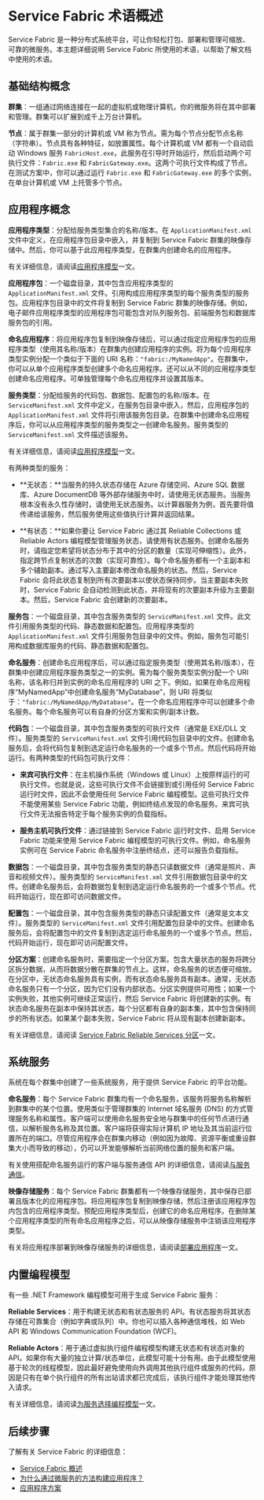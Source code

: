 <properties
   pageTitle="Service Fabric 术语概述 | Azure"
   description="Service Fabric 的术语概述。讨论本文档其余部分所用的重要术语概念和术语。"
   services="service-fabric"
   documentationCenter=".net"
   authors="rwike77"
   manager="timlt"
   editor="chackdan;subramar"/>  


<tags
   ms.service="service-fabric"
   ms.devlang="dotnet"
   ms.topic="article"
   ms.tgt_pltfrm="NA"
   ms.workload="NA"
   ms.date="08/25/2016"
   ms.author="ryanwi"/>  


# Service Fabric 术语概述

Service Fabric 是一种分布式系统平台，可让你轻松打包、部署和管理可缩放、可靠的微服务。本主题详细说明 Service Fabric 所使用的术语，以帮助了解文档中使用的术语。

## 基础结构概念
**群集**：一组通过网络连接在一起的虚拟机或物理计算机，你的微服务将在其中部署和管理。群集可以扩展到成千上万台计算机。

**节点**：属于群集一部分的计算机或 VM 称为节点。需为每个节点分配节点名称（字符串）。节点具有各种特征，如放置属性。每个计算机或 VM 都有一个自动启动 Windows 服务 `FabricHost.exe`，此服务在引导时开始运行，然后启动两个可执行文件：`Fabric.exe` 和 `FabricGateway.exe`。这两个可执行文件构成了节点。在测试方案中，你可以通过运行 `Fabric.exe` 和 `FabricGateway.exe` 的多个实例，在单台计算机或 VM 上托管多个节点。

## 应用程序概念
**应用程序类型**：分配给服务类型集合的名称/版本。在 `ApplicationManifest.xml` 文件中定义，在应用程序包目录中嵌入，并复制到 Service Fabric 群集的映像存储中。然后，你可以基于此应用程序类型，在群集内创建命名的应用程序。

有关详细信息，请阅读[应用程序模型](/documentation/articles/service-fabric-application-model/)一文。

**应用程序包**：一个磁盘目录，其中包含应用程序类型的 `ApplicationManifest.xml` 文件。引用构成应用程序类型的每个服务类型的服务包。应用程序包目录中的文件将复制到 Service Fabric 群集的映像存储。例如，电子邮件应用程序类型的应用程序包可能包含对队列服务包、前端服务包和数据库服务包的引用。

**命名应用程序**：将应用程序包复制到映像存储后，可以通过指定应用程序包的应用程序类型（使用其名称/版本）在群集内创建应用程序的实例。将为每个应用程序类型实例分配一个类似于下面的 URI 名称：`"fabric:/MyNamedApp"`。在群集中，你可以从单个应用程序类型创建多个命名应用程序。还可以从不同的应用程序类型创建命名应用程序。可单独管理每个命名应用程序并设置其版本。

**服务类型**：分配给服务的代码包、数据包、配置包的名称/版本。在 `ServiceManifest.xml` 文件中定义，在服务包目录中嵌入，然后，应用程序包的 `ApplicationManifest.xml` 文件将引用该服务包目录。在群集中创建命名应用程序后，你可以从应用程序类型的服务类型之一创建命名服务。服务类型的 `ServiceManifest.xml` 文件描述该服务。

有关详细信息，请阅读[应用程序模型](/documentation/articles/service-fabric-application-model/)一文。

有两种类型的服务：

- **无状态：**当服务的持久状态存储在 Azure 存储空间、Azure SQL 数据库、Azure DocumentDB 等外部存储服务中时，请使用无状态服务。当服务根本没有永久性存储时，请使用无状态服务。以计算器服务为例，首先要将值传递给该服务，然后服务使用这些值执行计算并返回结果。

- **有状态：**如果你要让 Service Fabric 通过其 Reliable Collections 或 Reliable Actors 编程模型管理服务状态，请使用有状态服务。创建命名服务时，请指定您希望将状态分布于其中的分区的数量（实现可伸缩性）。此外，指定跨节点复制状态的次数（实现可靠性）。每个命名服务都有一个主副本和多个辅助副本。通过写入主要副本修改命名服务的状态。然后，Service Fabric 会将此状态复制到所有次要副本以使状态保持同步。当主要副本失败时，Service Fabric 会自动检测到此状态，并将现有的次要副本升级为主要副本。然后，Service Fabric 会创建新的次要副本。

**服务包**：一个磁盘目录，其中包含服务类型的 `ServiceManifest.xml` 文件。此文件引用服务类型的代码、静态数据和配置包。应用程序类型的 `ApplicationManifest.xml` 文件引用服务包目录中的文件。例如，服务包可能引用构成数据库服务的代码、静态数据和配置包。

**命名服务**：创建命名应用程序后，可以通过指定服务类型（使用其名称/版本），在群集中创建应用程序服务类型之一的实例。需为每个服务类型实例分配一个 URI 名称，该名称归并到实例的命名应用程序的 URI 之下。例如，如果在命名应用程序“MyNamedApp”中创建命名服务“MyDatabase”，则 URI 将类似于：`"fabric:/MyNamedApp/MyDatabase"`。在一个命名应用程序中可以创建多个命名服务。每个命名服务可以有自身的分区方案和实例/副本计数。

**代码包**：一个磁盘目录，其中包含服务类型的可执行文件（通常是 EXE/DLL 文件）。服务类型的 `ServiceManifest.xml` 文件引用代码包目录中的文件。创建命名服务后，会将代码包复制到选定运行命名服务的一个或多个节点。然后代码将开始运行。有两种类型的代码包可执行文件：

- **来宾可执行文件**：在主机操作系统（Windows 或 Linux）上按原样运行的可执行文件。也就是说，这些可执行文件不会链接到或引用任何 Service Fabric 运行时文件，因此不会使用任何 Service Fabric 编程模型。这些可执行文件不能使用某些 Service Fabric 功能，例如终结点发现的命名服务。来宾可执行文件无法报告特定于每个服务实例的负载指标。

- **服务主机可执行文件**：通过链接到 Service Fabric 运行时文件、启用 Service Fabric 功能来使用 Service Fabric 编程模型的可执行文件。例如，命名服务实例可在 Service Fabric 命名服务中注册终结点，还可以报告负载指标。

**数据包**：一个磁盘目录，其中包含服务类型的静态只读数据文件（通常是照片、声音和视频文件）。服务类型的 `ServiceManifest.xml` 文件引用数据包目录中的文件。创建命名服务后，会将数据包复制到选定运行命名服务的一个或多个节点。代码开始运行，现在即可访问数据文件。

**配置包**：一个磁盘目录，其中包含服务类型的静态只读配置文件（通常是文本文件）。服务类型的 `ServiceManifest.xml` 文件引用配置包目录中的文件。创建命名服务后，会将配置包中的文件复制到选定运行命名服务的一个或多个节点。然后，代码开始运行，现在即可访问配置文件。

**分区方案**：创建命名服务时，需要指定一个分区方案。包含大量状态的服务将跨分区拆分数据，从而将数据分散在群集的节点上。这样，命名服务的状态便可缩放。在分区中，无状态命名服务具有实例，而有状态命名服务具有副本。通常，无状态命名服务只有一个分区，因为它们没有内部状态。分区实例提供可用性；如果一个实例失败，其他实例可继续正常运行，然后 Service Fabric 将创建新的实例。有状态命名服务在副本中保持其状态，每个分区都有自身的副本集，其中包含保持同步的所有状态。如果某个副本失败，Service Fabric 将从现有副本创建新副本。

有关详细信息，请阅读 [Service Fabric Reliable Services 分区](/documentation/articles/service-fabric-concepts-partitioning/)一文。

## 系统服务
系统在每个群集中创建了一些系统服务，用于提供 Service Fabric 的平台功能。

**命名服务**：每个 Service Fabric 群集均有一个命名服务，该服务将服务名称解析到群集中的某个位置。使用类似于管理群集的 Internet 域名服务 (DNS) 的方式管理服务名称和属性。客户端可以使用命名服务安全地与群集中的任何节点进行通信，以解析服务名称及其位置。客户端将获得实际计算机 IP 地址及其当前运行位置所在的端口。尽管应用程序会在群集内移动（例如因为故障、资源平衡或重设群集大小而导致的移动），仍可以开发能够解析当前网络位置的服务和客户端。

有关使用搭配命名服务运行的客户端与服务通信 API 的详细信息，请阅读[与服务通信](/documentation/articles/service-fabric-connect-and-communicate-with-services/)。

**映像存储服务**：每个 Service Fabric 群集都有一个映像存储服务，其中保存已部署且版本化的应用程序包。将应用程序包复制到映像存储，然后注册该应用程序包内包含的应用程序类型。预配应用程序类型后，创建它的命名应用程序。在删除某个应用程序类型的所有命名应用程序之后，可以从映像存储服务中注销该应用程序类型。

有关将应用程序部署到映像存储服务的详细信息，请阅读[部署应用程序](/documentation/articles/service-fabric-deploy-remove-applications/)一文。

## 内置编程模型
有一些 .NET Framework 编程模型可用于生成 Service Fabric 服务：

**Reliable Services**：用于构建无状态和有状态服务的 API。有状态服务将其状态存储在可靠集合（例如字典或队列）中。你也可以插入各种通信堆栈，如 Web API 和 Windows Communication Foundation (WCF)。

**Reliable Actors**：用于通过虚拟执行组件编程模型构建无状态和有状态对象的 API。如果你有大量的独立计算/状态单位，此模型可能十分有用。由于此模型使用基于轮次的线程模型，因此最好避免使用向外调用其他执行组件或服务的代码，原因是只有在单个执行组件的所有出站请求都已完成后，该执行组件才能处理其他传入请求。

有关详细信息，请阅读[为服务选择编程模型](/documentation/articles/service-fabric-choose-framework/)一文。

<!--Every topic should have next steps and links to the next logical set of content to keep the customer engaged-->

## 后续步骤
了解有关 Service Fabric 的详细信息：

- [Service Fabric 概述](/documentation/articles/service-fabric-overview/)
- [为什么通过微服务的方法构建应用程序？](/documentation/articles/service-fabric-overview-microservices/)
- [应用程序方案](/documentation/articles/service-fabric-application-scenarios/)

<!---HONumber=Mooncake_1017_2016-->